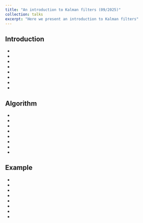 ```yaml
---
title: "An introduction to Kalman filters (09/2025)"
collection: talks
excerpt: "Here we present an introduction to Kalman filters"
---
```


## Introduction

-
-
-
-
-
-
-
-

## Algorithm

-
-
-
-
-
-
-
-

## Example

-
-
-
-
-
-
-
-